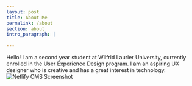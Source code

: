 ```yaml
---
layout: post
title: About Me
permalink: /about
section: about
intro_paragraph: |
  
---
```

Hello! I am a second year student at Wilfrid Laurier University, currently enrolled in the User Experience Design program. I am an aspiring UX designer who is creative and has a great interest in technology.
![Netlify CMS Screenshot](/assets/img/uploads/me.jpeg)
